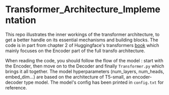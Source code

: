 # Transformer_Architecture_Implementation
This repo illustrates the inner workings of the transformer architecture, to get a better handle on its essential mechanisms and building blocks.
The code is in part from chapter 2 of Huggingface's transformers [book](https://www.amazon.fr/Natural-Language-Processing-Transformers-Applications/dp/1098103246/ref=sr_1_1?__mk_fr_FR=%C3%85M%C3%85%C5%BD%C3%95%C3%91&crid=18DWPJDRYVTZ5&keywords=hugging+face&qid=1657359257&sprefix=huggingface%2Caps%2C61&sr=8-1)
which mainly focuses on the Encoder part of the full transfo architecture.  

When reading the code, you should follow the flow of the model : start with the Encoder, then move on to the Decoder 
and finally `Transformer.py` which brings it all together.  The model hyperparameters (num_layers, num_heads, embed_dim...) are based 
on the architecture of T5-small, an encoder-decoder type model.  The model's config has been printed in `config.txt` for reference.

